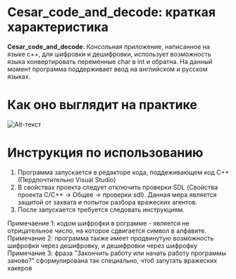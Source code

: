 
# Cesar_code_and_decode: краткая характеристика
**Cesar_code_and_decode**: Консольная приложение, написанное на языке с++, для шифровки и
дешифровки, использует возможность языка конвертировать переменные char в int и обратна.
На данный момент программа поддерживает ввод на английском и русском языках.

# Как оно выглядит на практике
![Alt-текст](https://yadi.sk/i/oIwcUB7DopPu3g)

# Инструкция по использованию
1. Программа запускается в редакторе кода, поддеживающем код С++ (Пердпочтительно Visual Studio)
2. В свойствах проекта следует отключить проверки SDL (Свойства проекта С/С++ -> Общее -> проверки sdl). Данная мера является защитой от захвата и попыток разбора вражеских агентов.
3. После запускается требуется следовать инструкциям.

Примечаение 1: кодом шифрофки в рограмме - является не отрицательное число, на которое сдвигается символ в алфавите.
Примечание 2: программа также имеет продвинутую возможность шифрофки через дешифровку, и дешифровки через шифрофку
Примечание 3: фраза "Закончить работу или начать работу программы заново?" сформулирована так специально, чтоб запутать вражеских хакеров
